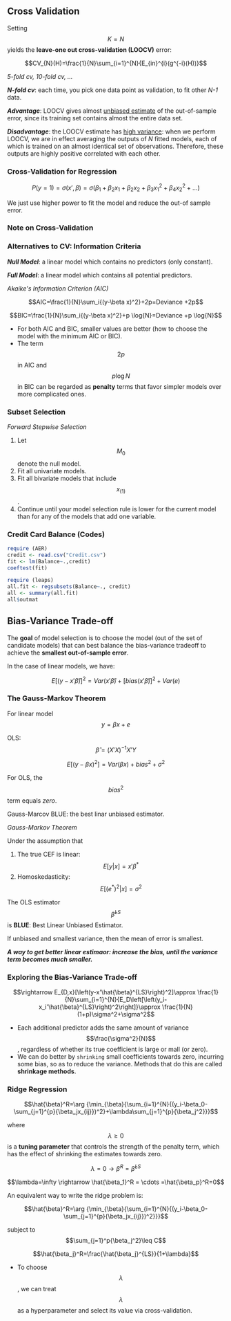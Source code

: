 <script type="text/javascript" async src="https://cdn.mathjax.org/mathjax/latest/MathJax.js?config=TeX-MML-AM_CHTML"> </script>

## Cross Validation

Setting $$K=N$$ yields the **leave-one out cross-validation (LOOCV)** error:

$$CV_{N}(H)=\frac{1}{N}\sum_{i=1}^{N}{E_{in}^{i}(g^{-i}(H))}​$$

*5-fold cv, 10-fold cv, …*

***N-fold cv***: each time, you pick one data point as validation, to fit other *N-1* data.

***Advantage***: LOOCV gives almost <u>unbiased estimate</u> of the out-of-sample error, since its training set contains almost the entire data set.

***Disadvantage***: the LOOCV estimate has <u>high variance</u>: when we perform LOOCV, we are in effect averaging the outputs of *N* fitted models, each of which is trained on an almost identical set of observations. Therefore, these outputs are highly positive correlated with each other.

### Cross-Validation for Regression

$$ P(y=1)=\sigma(x',\beta)=\sigma(\beta_{1}+\beta_{2}x_1+\beta_{2}x_2+\beta_3x_1^2+\beta_4x_2^2+...) $$

We just use higher power to fit the model and reduce the out-of sample error.

### Note on Cross-Validation

### Alternatives to CV: Information Criteria ###

***Null Model***: a linear model which contains no predictors (only constant).

***Full Model***: a linear model which contains all potential predictors.

*Akaike's Information Criterion (AIC)*

$$AIC=\frac{1}{N}\sum_i{(y-\beta x)^2}+2p=Deviance +2p$$

$$BIC=\frac{1}{N}\sum_i{(y-\beta x)^2}+p \log{N}=Deviance +p \log{N}$$

- For both AIC and BIC, smaller values are better (how to choose the model with the minimum AIC or BIC).
- The term $$2p$$ in AIC and $$p \log{N}​$$ in BIC can be regarded as **penalty** terms that favor simpler models over more complicated ones.

### Subset Selection

*Forward Stepwise Selection*

1. Let $$M_0$$ denote the null model.
2. Fit all univariate models.
3. Fit all bivariate models that include $$x_{(1)}$$.
4. Continue until your model selection rule is lower for the current model than for any of the models that add one variable.

### Credit Card Balance (Codes)

```R
require (AER)
credit <- read.csv("Credit.csv")
fit <- lm(Balance~.,credit)
coeftest(fit)
```

```R
require (leaps)
all.fit <- regsubsets(Balance~., credit)
all <- summary(all.fit)
all$outmat
```

## Bias-Variance Trade-off

The **goal** of model selection is to choose the model (out of the set of candidate models) that can best balance the bias-variance tradeoff to achieve the **smallest out-of-sample error**.

In the case of linear models, we have:

$$ E[(y-x'\hat{\beta})]^2=Var(x'\hat{\beta})+[bias(x'\hat{\beta})]^2+Var(e) ​$$

### The Gauss-Markov Theorem

For linear model $$y=\beta x+e$$

OLS: $$\hat{\beta}=(X'X)^{-1}X'Y​$$

$$ E[(y-\beta x)^2]=Var(\beta x)+bias^2+\sigma^2 ​$$

For OLS, the $$bias^2​$$ term equals *zero*.

Gauss-Marcov BLUE: the best linar unbiased estimator.

*Gauss-Markov Theorem*

Under the assumption that

1. The true CEF is linear: $$E[y\vert x]=x'\beta^*​$$
2. Homoskedasticity: $$E[(e^*)^2\vert x]=\sigma^2​$$

The OLS estimator $$\hat{\beta}^{LS}$$ is **BLUE**: Best Linear Unbiased Estimator.

If unbiased and smallest variance, then the mean of error is smallest.

***A way to get better linear estimaor: increase the bias, until the variance term becomes much smaller.***

### Exploring the Bias-Variance Trade-off ###

$$\rightarrow E_{D,x}[\left(y-x'\hat{\beta}^{LS}\right)^2]\approx \frac{1}{N}\sum_{i=1}^{N}{E_D\left[\left(y_i-x_i'\hat{\beta}^{LS}\right)^2\right]}\approx \frac{1}{N}(1+p)\sigma^2+\sigma^2$$

- Each additional predictor adds the same amount of variance $$\frac{\sigma^2}{N}​$$, regardless of whether its true coefficient is large or mall (or zero).
- We can do better by `shrinking` small coefficients towards zero, incurring some bias, so as to reduce the variance. Methods that do this are called **shrinkage methods**.

### Ridge Regression ###

$$\hat{\beta}^R=\arg {\min_{\beta}{\sum_{i=1}^{N}{(y_i-\beta_0-\sum_{j=1}^{p}{\beta_jx_{ij}})^2}+\lambda\sum_{j=1}^{p}{\beta_j^2}}}​$$

where $$\lambda \geq 0​$$ is a **tuning parameter** that controls the strength of the penalty term, which has the effect of shrinking the estimates towards zero.

$$\lambda=0 \rightarrow \hat{\beta}^R=\hat{\beta}^{LS}$$

$$\lambda=\infty \rightarrow \hat{\beta_1}^R = \cdots =\hat{\beta_p}^R=0$$



An equivalent way to write the ridge problem is:

$$\hat{\beta}^R=\arg {\min_{\beta}{\sum_{i=1}^{N}{(y_i-\beta_0-\sum_{j=1}^{p}{\beta_jx_{ij}})^2}}}$$

subject to $$\sum_{j=1}^p{\beta_j^2}\leq C$$

$$\hat{\beta_j}^R=\frac{\hat{\beta_j}^{LS}}{1+\lambda}$$

- To choose $$\lambda$$, we can treat $$\lambda$$ as a hyperparameter and select its value via cross-validation.

